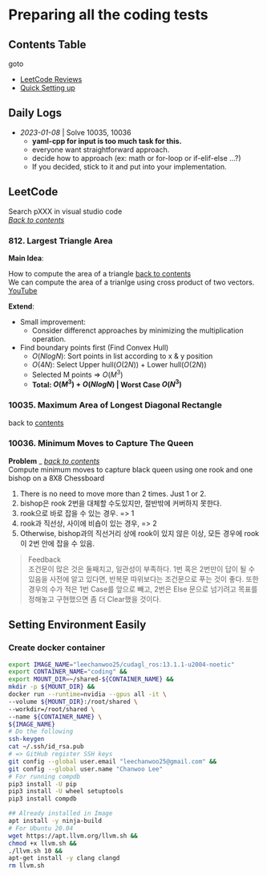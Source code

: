 # Preparing all the coding tests

## Contents Table

goto

- [LeetCode Reviews](#leetcode)
- [Quick Setting up](#setting-environment-easily)

## Daily Logs

- *2023-01-08* | Solve 10035, 10036
  - **yaml-cpp for input is too much task for this.**
  - everyone want straightforward approach.
  - decide how to approach (ex: math or for-loop or if-elif-else ...?)
  - If you decided, stick to it and put into your implementation.

## LeetCode

Search pXXX in visual studio code \
*[Back to contents](#contents-table)*

### 812. Largest Triangle Area

**Main Idea**:

How to compute the area of a triangle [back to contents](#contents-table) \
We can compute the area of a trianlge using cross product of two vectors. [YouTube](https://www.youtube.com/watch?v=VqBYFsLtrDo)

**Extend**:

- Small improvement:
  - Consider differenct approaches by minimizing the multiplication operation.
- Find boundary points first (Find Convex Hull)
  - $O(NlogN)$: Sort points in list according to x & y position
  - $O(4N)$: Select Upper hull($O(2N)$) + Lower hull($O(2N)$)
  - Selected M points => $O(M^3)$
  - **Total: $O(M^3) + O(NlogN)$ | Worst Case $O(N^3)$**

### 10035. Maximum Area of Longest Diagonal Rectangle

back to [contents](#contents-table)

### 10036. Minimum Moves to Capture The Queen

**Problem** _ *[back to contents](#contents-table)*\
Compute minimum moves to capture black queen using one rook and one bishop on a 8X8 Chessboard

1. There is no need to move more than 2 times. Just 1 or 2.
2. bishop은 rook 2번을 대체할 수도있지만, 절반밖에 커버하지 못한다.
3. rook으로 바로 잡을 수 있는 경우. => 1
4. rook과 직선상, 사이에 비숍이 있는 경우, => 2
5. Otherwise, bishop과의 직선거리 상에 rook이 있지 않은 이상, 모든 경우에 rook이 2번 안에 잡을 수 있음.

> Feedback \
> 조건문이 많은 것은 둘째치고, 일관성이 부족하다. 1번 혹은 2번만이 답이 될 수 있음을 사전에 알고 있다면, 반복문 따위보다는 조건문으로 푸는 것이 좋다. 또한 경우의 수가 적은 1번 Case를 앞으로 빼고, 2번은 Else 문으로 넘기려고 목표를 정해놓고 구현했으면 좀 더 Clear했을 것이다.

## Setting Environment Easily

### Create docker container

```bash
export IMAGE_NAME="leechanwoo25/cudagl_ros:13.1.1-u2004-noetic"
export CONTAINER_NAME="coding" &&
export MOUNT_DIR=~/shared-${CONTAINER_NAME} &&
mkdir -p ${MOUNT_DIR} &&
docker run --runtime=nvidia --gpus all -it \
--volume ${MOUNT_DIR}:/root/shared \
--workdir=/root/shared \
--name ${CONTAINER_NAME} \
${IMAGE_NAME}
# Do the following
ssh-keygen
cat ~/.ssh/id_rsa.pub
# => GitHub register SSH keys
git config --global user.email "leechanwoo25@gmail.com" &&
git config --global user.name "Chanwoo Lee"
# For running compdb
pip3 install -U pip
pip3 install -U wheel setuptools
pip3 install compdb
```

```bash
## Already installed in Image
apt install -y ninja-build
# For Ubuntu 20.04
wget https://apt.llvm.org/llvm.sh &&
chmod +x llvm.sh &&
./llvm.sh 10 &&
apt-get install -y clang clangd
rm llvm.sh
```
